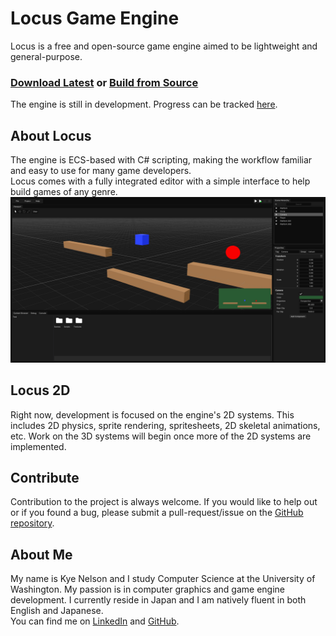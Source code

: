 # Locus Game Engine
Locus is a free and open-source game engine aimed to be lightweight and general-purpose. <br>

### <a href="https://github.com/Kyenel64/Locus-Engine/releases/tag/v0.1.0-alpha" target="_blank">Download Latest</a> or <a href="Pages/GettingStarted/HowToBuild">Build from Source</a>

The engine is still in development. Progress can be tracked <a href="https://trello.com/b/NNDPkCjF/locus-kanban" target="_blank">here</a>.

## About Locus
The engine is ECS-based with C# scripting, making the workflow familiar and easy to use for many game developers. <br>
Locus comes with a fully integrated editor with a simple interface to help build games of any genre.
![Locus editor](Resources/editor.png)

## Locus 2D
Right now, development is focused on the engine's 2D systems. This includes 2D physics, sprite rendering, spritesheets, 2D skeletal animations, etc.
Work on the 3D systems will begin once more of the 2D systems are implemented.

## Contribute
Contribution to the project is always welcome. If you would like to help out or if you found a bug, please submit a pull-request/issue on the <a href="https://github.com/Kyenel64/Locus-Engine" target="_blank">GitHub repository</a>.

## About Me
My name is Kye Nelson and I study Computer Science at the University of Washington. My passion is in computer graphics and game engine development. I currently reside in Japan and I am natively fluent in both English and Japanese. <br>
You can find me on <a href="https://www.linkedin.com/in/kye-nelson/" target="_blank">LinkedIn</a> and <a href="https://github.com/Kyenel64" target="_blank">GitHub</a>.